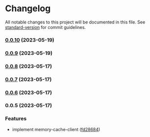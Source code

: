 # Changelog

All notable changes to this project will be documented in this file. See [standard-version](https://github.com/conventional-changelog/standard-version) for commit guidelines.

### [0.0.10](https://github.com/i1kazantsev/memory-cache-client/compare/v0.0.9...v0.0.10) (2023-05-19)

### [0.0.9](https://github.com/i1kazantsev/memory-cache-client/compare/v0.0.8...v0.0.9) (2023-05-19)

### [0.0.8](https://github.com/i1kazantsev/memory-cache-client/compare/v0.0.7...v0.0.8) (2023-05-17)

### [0.0.7](https://github.com/i1kazantsev/memory-cache-client/compare/v0.0.6...v0.0.7) (2023-05-17)

### [0.0.6](https://github.com/i1kazantsev/memory-cache-client/compare/v0.0.5...v0.0.6) (2023-05-17)

### 0.0.5 (2023-05-17)


### Features

* implement memory-cache-client ([fd28684](https://github.com/i1kazantsev/memory-cache-client/commit/fd28684e15fb11b55de605b28dd0653654a3af06))
